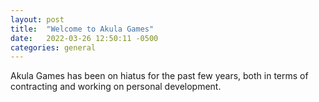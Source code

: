 ```yaml
---
layout: post
title:  "Welcome to Akula Games"
date:   2022-03-26 12:50:11 -0500
categories: general
---
```


Akula Games has been on hiatus for the past few years, both in terms of contracting and working on personal development.